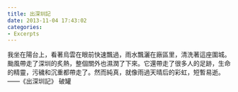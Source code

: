 ```yaml
---
title: 出深圳記
date: 2013-11-04 17:43:02
categories:
- Excerpts
---
```

我坐在陽台上，看著烏雲在眼前快速飄過，雨水飄灑在廠區里，清洗著這座圍城。颱風帶走了深圳的炙熱，整個關外也濕潤了下來。它還帶走了很多人的足跡，生命的精靈，污穢和沉重都帶走了。然而純真，就像雨過天晴后的彩虹，短暫易逝。
——《出深圳記》 破罐


